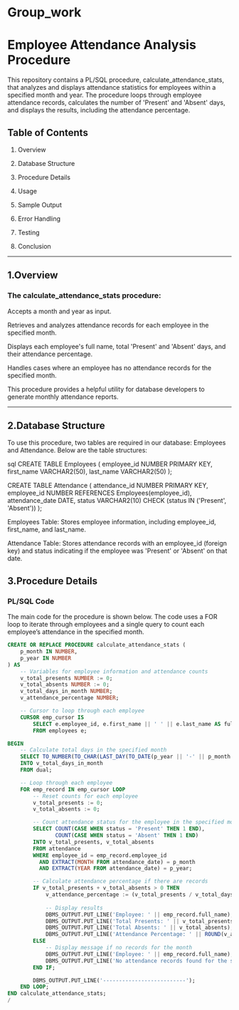 # Group_work
# Employee Attendance Analysis Procedure

This repository contains a PL/SQL procedure, calculate_attendance_stats, that analyzes and displays attendance statistics for employees within a specified month and year. The procedure loops through employee attendance records, calculates the number of 'Present' and 'Absent' days, and displays the results, including the attendance percentage.

## Table of Contents

1. Overview

2. Database Structure

3. Procedure Details

4. Usage

5. Sample Output

6. Error Handling

7. Testing

8. Conclusion
---
## 1.Overview

### The calculate_attendance_stats procedure:

Accepts a month and year as input.

Retrieves and analyzes attendance records for each employee in the specified month.

Displays each employee's full name, total 'Present' and 'Absent' days, and their attendance percentage.

Handles cases where an employee has no attendance records for the specified month.


This procedure provides a helpful utility for database developers to generate monthly attendance reports.


---
## 2.Database Structure

To use this procedure, two tables are required in our database: Employees and Attendance. Below are the table structures:

sql
CREATE TABLE Employees (
    employee_id NUMBER PRIMARY KEY,
    first_name VARCHAR2(50),
    last_name VARCHAR2(50)
);

CREATE TABLE Attendance (
    attendance_id NUMBER PRIMARY KEY,
    employee_id NUMBER REFERENCES Employees(employee_id),
    attendance_date DATE,
    status VARCHAR2(10) CHECK (status IN ('Present', 'Absent'))
);

Employees Table: Stores employee information, including employee_id, first_name, and last_name.

Attendance Table: Stores attendance records with an employee_id (foreign key) and status indicating if the employee was 'Present' or 'Absent' on that date.
## 3.Procedure Details

### PL/SQL Code

The main code for the procedure is shown below. The code uses a FOR loop to iterate through employees and a single query to count each employee’s attendance in the specified month.

```sql
CREATE OR REPLACE PROCEDURE calculate_attendance_stats (
    p_month IN NUMBER,
    p_year IN NUMBER
) AS
    -- Variables for employee information and attendance counts
    v_total_presents NUMBER := 0;
    v_total_absents NUMBER := 0;
    v_total_days_in_month NUMBER;
    v_attendance_percentage NUMBER;

    -- Cursor to loop through each employee
    CURSOR emp_cursor IS
        SELECT e.employee_id, e.first_name || ' ' || e.last_name AS full_name
        FROM employees e;

BEGIN
    -- Calculate total days in the specified month
    SELECT TO_NUMBER(TO_CHAR(LAST_DAY(TO_DATE(p_year || '-' || p_month || '-01', 'YYYY-MM-DD')), 'DD'))
    INTO v_total_days_in_month
    FROM dual;

    -- Loop through each employee
    FOR emp_record IN emp_cursor LOOP
        -- Reset counts for each employee
        v_total_presents := 0;
        v_total_absents := 0;

        -- Count attendance status for the employee in the specified month
        SELECT COUNT(CASE WHEN status = 'Present' THEN 1 END),
               COUNT(CASE WHEN status = 'Absent' THEN 1 END)
        INTO v_total_presents, v_total_absents
        FROM attendance
        WHERE employee_id = emp_record.employee_id
          AND EXTRACT(MONTH FROM attendance_date) = p_month
          AND EXTRACT(YEAR FROM attendance_date) = p_year;

        -- Calculate attendance percentage if there are records
        IF v_total_presents + v_total_absents > 0 THEN
            v_attendance_percentage := (v_total_presents / v_total_days_in_month) * 100;
            
            -- Display results
            DBMS_OUTPUT.PUT_LINE('Employee: ' || emp_record.full_name);
            DBMS_OUTPUT.PUT_LINE('Total Presents: ' || v_total_presents);
            DBMS_OUTPUT.PUT_LINE('Total Absents: ' || v_total_absents);
            DBMS_OUTPUT.PUT_LINE('Attendance Percentage: ' || ROUND(v_attendance_percentage, 2) || '%');
        ELSE
            -- Display message if no records for the month
            DBMS_OUTPUT.PUT_LINE('Employee: ' || emp_record.full_name);
            DBMS_OUTPUT.PUT_LINE('No attendance records found for the specified month.');
        END IF;

        DBMS_OUTPUT.PUT_LINE('--------------------------');
    END LOOP;
END calculate_attendance_stats;
/

